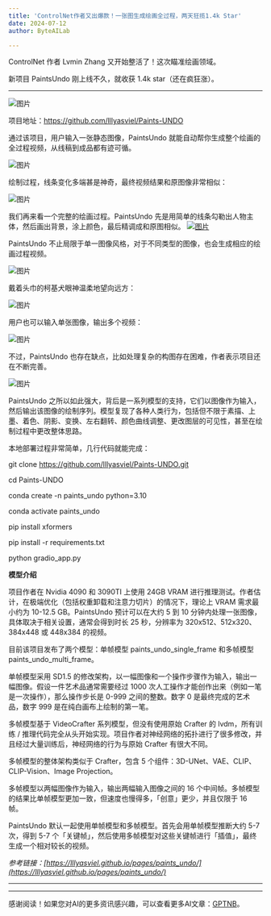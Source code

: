 ```yaml
---
title: 'ControlNet作者又出爆款！一张图生成绘画全过程，两天狂揽1.4k Star'
date: 2024-07-12
author: ByteAILab

---
```


ControlNet 作者 Lvmin Zhang 又开始整活了！这次瞄准绘画领域。

新项目 PaintsUndo 刚上线不久，就收获 1.4k star（还在疯狂涨）。

---


![图片](https://mmbiz.qpic.cn/sz_mmbiz_jpg/KmXPKA19gWibtmpFW5KoyQWpAmJ6NnyDIqkGeFkdzIcCmkS5yQ7OTljtBxQm4XBicoAfiaIvSAXeGKgjljVH9EvWA/640?wx_fmt=jpeg&from=appmsg)

项目地址：https://github.com/lllyasviel/Paints-UNDO

通过该项目，用户输入一张静态图像，PaintsUndo 就能自动帮你生成整个绘画的全过程视频，从线稿到成品都有迹可循。

![图片](https://mmbiz.qpic.cn/sz_mmbiz_gif/KmXPKA19gWibtmpFW5KoyQWpAmJ6NnyDIDBmGsEiad94RqzEmp9CR1KAc6hABuMbuvKxDqRjnSFY2ib07wzze4iaTg/640?wx_fmt=gif&from=appmsg)

绘制过程，线条变化多端甚是神奇，最终视频结果和原图像非常相似：

![图片](https://mmbiz.qpic.cn/sz_mmbiz_gif/KmXPKA19gWibtmpFW5KoyQWpAmJ6NnyDIddUIhkJgeRJmugEiaBicyNfhEPcy61ibEQN6lTzqfHzBw6VbXvFGzwgfg/640?wx_fmt=gif&from=appmsg)

我们再来看一个完整的绘画过程。PaintsUndo 先是用简单的线条勾勒出人物主体，然后画出背景，涂上颜色，最后精调成和原图相似。
[![图片](https://image.jiqizhixin.com/uploads/editor/0e0bc8a0-4f39-43fb-9704-c1a17f0433e2/1720686428428.png)](https://mp.weixin.qq.com/s?__biz=MzA3MzI4MjgzMw==&mid=2650925762&idx=4&sn=6cc2bdc876d43f9beeae94a27e76d4d1&chksm=84e42ebcb393a7aabe3ef8a23efe510eec4b3b800b8a08d4dd44b815ec8f8183bd436c7cc34c&token=1212739169&lang=zh_CN#rd)

PaintsUndo 不止局限于单一图像风格，对于不同类型的图像，也会生成相应的绘画过程视频。

![图片](https://mmbiz.qpic.cn/sz_mmbiz_gif/KmXPKA19gWibtmpFW5KoyQWpAmJ6NnyDIwBgYRP0qkwhfI43CEk3GEpibYqhX3w915aFKTianRLvsAwkhFNvxnprQ/640?wx_fmt=gif&from=appmsg)

戴着头巾的柯基犬眼神温柔地望向远方：

![图片](https://mmbiz.qpic.cn/sz_mmbiz_gif/KmXPKA19gWibtmpFW5KoyQWpAmJ6NnyDIVeRQsM7bzUHgGTcReicYbVVLldt3z3MB640qnMsEog9UJFVQc292f6g/640?wx_fmt=gif&from=appmsg)

用户也可以输入单张图像，输出多个视频：

![图片](https://mmbiz.qpic.cn/sz_mmbiz_gif/KmXPKA19gWibtmpFW5KoyQWpAmJ6NnyDIp16xCLm4DL2EhVsNyTA4EAof2pCyMt6A81NK7Qkg3SibzrP65uiaYVKw/640?wx_fmt=gif&from=appmsg)

不过，PaintsUndo 也存在缺点，比如处理复杂的构图存在困难，作者表示项目还在不断完善。

![图片](https://mmbiz.qpic.cn/sz_mmbiz_gif/KmXPKA19gWibtmpFW5KoyQWpAmJ6NnyDIoYEqhrd3icuDAgdEmicicjwrvOdxWeQqxUHCsgY6mMQJdLpjDv2pnhVmw/640?wx_fmt=gif&from=appmsg)

PaintsUndo 之所以如此强大，背后是一系列模型的支持，它们以图像作为输入，然后输出该图像的绘制序列。模型复现了各种人类行为，包括但不限于素描、上墨、着色、阴影、变换、左右翻转、颜色曲线调整、更改图层的可见性，甚至在绘制过程中更改整体思路。

本地部署过程非常简单，几行代码就能完成：

git clone https://github.com/lllyasviel/Paints-UNDO.git

cd Paints-UNDO

conda create -n paints_undo python=3.10

conda activate paints_undo

pip install xformers

pip install -r requirements.txt

python gradio_app.py

**模型介绍**

项目作者在 Nvidia 4090 和 3090TI 上使用 24GB VRAM 进行推理测试。作者估计，在极端优化（包括权重卸载和注意力切片）的情况下，理论上 VRAM 需求最小约为 10-12.5 GB。PaintsUndo 预计可以在大约 5 到 10 分钟内处理一张图像，具体取决于相关设置，通常会得到时长 25 秒，分辨率为 320x512、512x320、384x448 或 448x384 的视频。

目前该项目发布了两个模型：单帧模型 paints_undo_single_frame 和多帧模型 paints_undo_multi_frame。

单帧模型采用 SD1.5 的修改架构，以一幅图像和一个操作步骤作为输入，输出一幅图像。假设一件艺术品通常需要经过 1000 次人工操作才能创作出来（例如一笔是一次操作），那么操作步长是 0-999 之间的整数。数字 0 是最终完成的艺术品，数字 999 是在纯白画布上绘制的第一笔。

多帧模型基于 VideoCrafter 系列模型，但没有使用原始 Crafter 的 lvdm，所有训练 / 推理代码完全从头开始实现。项目作者对神经网络的拓扑进行了很多修改，并且经过大量训练后，神经网络的行为与原始 Crafter 有很大不同。

多帧模型的整体架构类似于 Crafter，包含 5 个组件：3D-UNet、VAE、CLIP、CLIP-Vision、Image Projection。

多帧模型以两幅图像作为输入，输出两幅输入图像之间的 16 个中间帧。多帧模型的结果比单帧模型更加一致，但速度也慢得多，「创意」更少，并且仅限于 16 帧。

PaintsUndo 默认一起使用单帧模型和多帧模型。首先会用单帧模型推断大约 5-7 次，得到 5-7 个「关键帧」，然后使用多帧模型对这些关键帧进行「插值」，最终生成一个相对较长的视频。

*参考链接：[https://lllyasviel.github.io/pages/paints_undo/](https://lllyasviel.github.io/pages/paints_undo/)*

---
---
感谢阅读！如果您对AI的更多资讯感兴趣，可以查看更多AI文章：[GPTNB](https://gptnb.com)。
